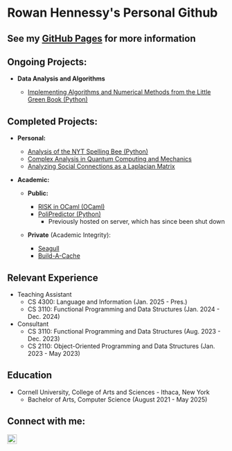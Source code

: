 <h1>Rowan Hennessy's Personal Github<br/>

## See my [GitHub Pages](https://rah379.github.io) for more information

<h2>Ongoing Projects:</h2>

- <b>Data Analysis and Algorithms</b>

  - [Implementing Algorithms and Numerical Methods from the Little Green Book (Python)](https://rah379.github.io/lgb.html)

<h2>Completed Projects:</h2>

- <b>Personal:</b>
  - [Analysis of the NYT Spelling Bee (Python)](https://rah379.github.io/spelling_bee.html)
  - [Complex Analysis in Quantum Computing and Mechanics](https://rah379.github.io/assets/pdf/Math_4220_Project.pdf)
  - [Analyzing Social Connections as a Laplacian Matrix]()
  

- <b>Academic:</b>

  - <b>Public:</b>
  
    - [RISK in OCaml (OCaml)](https://rah379.github.io/risk.html)
    - [PoliPredictor (Python)](https://rah379.github.io/polipredictor.html)
      - Previously hosted on server, which has since been shut down

  - <b>Private</b> (Academic Integrity):
    - [Seagull](https://rah379.github.io/seagull.html)
    - [Build-A-Cache](https://rah379.github.io/buildacache.html)

<h2>Relevant Experience</h2>

- Teaching Assistant
  - CS 4300: Language and Information (Jan. 2025 - Pres.)
  - CS 3110: Functional Programming and Data Structures (Jan. 2024 - Dec. 2024)
- Consultant
  - CS 3110: Functional Programming and Data Structures (Aug. 2023 - Dec. 2023)
  - CS 2110: Object-Oriented Programming and Data Structures (Jan. 2023 - May 2023)

 <h2>Education</h2>
 
   - Cornell University, College of Arts and Sciences - Ithaca, New York
     - Bachelor of Arts, Computer Science (August 2021 - May 2025)

<h2> Connect with me:</h2>

[<img align="left" alt="RowanHennessy | LinkedIn" width="22px" src="https://cdn.jsdelivr.net/npm/simple-icons@v3/icons/linkedin.svg" />][linkedin]

[linkedin]: https://www.linkedin.com/in/rowan-hennessy-27a005226/
